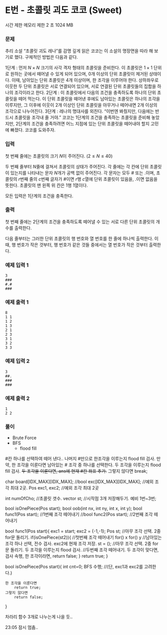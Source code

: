 # E번 - 초콜릿 괴도 코코 (Sweet)
시간 제한	메모리 제한
2 초	1024 MB
### 문제
추리 소설 “초콜릿 괴도 레나”를 감명 깊게 읽은 코코는 이 소설의 명장면을 따라 해 보기로 했다. 구체적인 방법은 다음과 같다.

1단계 : 먼저 $N\times N$ 크기의 사각 격자 형태의 초콜릿을 준비한다. 이 초콜릿은 $1\times 1$ 단위로 원하는 곳에서 떼어낼 수 있게 되어 있으며, $0$개 이상의 단위 초콜릿이 제거된 상태이다. 이때, 남아있는 단위 초콜릿은 $4$개 이상이며, 한 조각을 이루어야 한다. 상하좌우로 이웃한 두 단위 초콜릿은 서로 연결되어 있으며, 서로 연결된 단위 초콜릿들의 집합을 하나의 조각이라고 한다.
2단계 : 이 초콜릿에서 다음의 조건을 충족하도록 하나의 단위 초콜릿을 떼어 먹는다.
이 단위 초콜릿을 떼어낸 후에도 남아있는 초콜릿은 하나의 조각을 이루지만, 그 이후에 이웃이 $2$개 이상인 단위 초콜릿을 아무거나 떼어내면 $2$개 이상의 조각으로 나누어진다.
3단계 : 레나의 명대사를 외친다. “이번엔 봐줬지만, 다음에는 반드시 초콜릿을 조각내 줄 거야.”
코코는 1단계의 조건을 충족하는 초콜릿을 준비해 놓았지만, 2단계의 조건을 충족하려면 어느 지점에 있는 단위 초콜릿을 떼어내야 할지 고민에 빠졌다. 코코를 도와주자.

### 입력
첫 번째 줄에는 초콜릿의 크기 $N$이 주어진다. $(2\le N\le 40)$ 

두 번째 줄부터 $N$줄에 걸쳐서 초콜릿의 상태가 주어진다. 각 줄에는 각 칸에 단위 초콜릿이 있는지를 나타내는 문자 $N$개가 공백 없이 주어진다. 각 문자는 모두 # 또는 .이며, 초콜릿의 $r$번째 줄의 $c$번째 글자가 #이면 $r$행 $c$열에 단위 초콜릿이 있음을, .이면 없음을 뜻한다. 초콜릿의 맨 왼쪽 위 칸은 $1$행 $1$열이다.

모든 입력은 1단계의 조건을 충족한다.

### 출력
첫 번째 줄에는 2단계의 조건을 충족하도록 떼어낼 수 있는 서로 다른 단위 초콜릿의 개수를 출력한다.

다음 줄부터는 그러한 단위 초콜릿의 행 번호와 열 번호를 한 줄에 하나씩 출력한다. 이때, 행 번호가 작은 것부터, 행 번호가 같은 것들 중에서는 열 번호가 작은 것부터 출력한다.


### 예제 입력 1 
```
3
###
#.#
###
```
### 예제 출력 1 
```
8
1 1
1 2
1 3
2 1
2 3
3 1
3 2
3 3
```
### 예제 입력 2 
```
3
##.
###
###
```
### 예제 출력 2 
```
1
2 2
```
### 풀이
- Brute Force
- BFS
	- flood fill



#칸 하나를 선택하여 떼어 낸다..
	나머지 #만으로 한조각을 이루는지 flood fill 검사.
		만약, 한 조각을 이룬다면
			남아있는 # 조각 중 하나를 선택한다.
			두 조각을 이루는지 flood fill 검사.
				~~두 조각을 이룬다면, ans에 현재 #칸 좌표 추가.~~
		그렇지 않다면
			break;

char board[IDX_MAX][IDX_MAX];
//bool exc[IDX_MAX][IDX_MAX];	//예외 조각 최대 2곳.
Pos exc1, exc2;	//예외 조각 최대 2곳

int numOfCho;	//초콜릿 갯수.
vector<Pos> st;	//시작점 3개 저장해두기. 예비 1번~3번;

bool isOnePiece(Pos start);
bool oob(int nx, int ny, int x, int y);
bool func1(Pos start);	//1번째 조각 떼어내기
//bool func2(Pos start);	//2번째 조각 떼어내기

bool func1(Pos start){
	exc1 = start; exc2 = {-1,-1};
	Pos st;	//아무 조각 선택. 2중 for문 돌리기.
	if(isOnePiece(st2)){	//첫번째 조각 떼어내기
		for() x
			for() y //남아있는 조각 하나 선택, 전수 검사.
				exc2에 현재 조각 저장.
				st = ();	//아무 조각 선택. 2중 for문 돌리기.
				두 조각을 이루는지 flood 검사.	//두번째 조각 떼어내기.
					두 조각이 맞다면, 
						검사 속행,
					한 조각이라면,
						return false;
	}
	return true;
}

bool isOnePiece(Pos start){
	int cnt=0;
	BFS 수행;
	//(단, exc1과 exc2를 고려한다.)
	
	한 조각을 이룬다면
		return true;
	그렇지 않다면
		return false;
}

차라리 함수 3개로 나누는게 나을 듯..

23:05 잠시 멈춤..